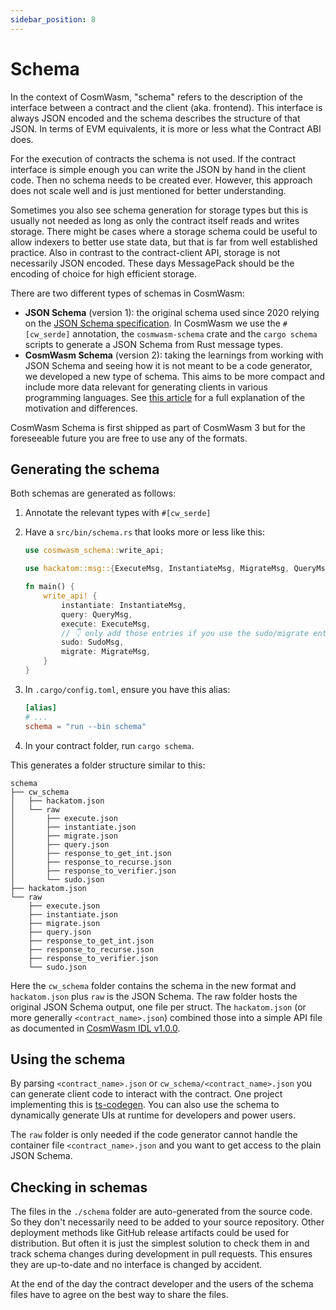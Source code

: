 ```yaml
---
sidebar_position: 8
---
```


# Schema

In the context of CosmWasm, "schema" refers to the description of the interface between a contract
and the client (aka. frontend). This interface is always JSON encoded and the schema describes the
structure of that JSON. In terms of EVM equivalents, it is more or less what the Contract ABI does.

For the execution of contracts the schema is not used. If the contract interface is simple enough
you can write the JSON by hand in the client code. Then no schema needs to be created ever.
However, this approach does not scale well and is just mentioned for better understanding.

Sometimes you also see schema generation for storage types but this is usually not needed as long as
only the contract itself reads and writes storage. There might be cases where a storage schema could
be useful to allow indexers to better use state data, but that is far from well established
practice. Also in contrast to the contract-client API, storage is not necessarily JSON encoded.
These days MessagePack should be the encoding of choice for high efficient storage.

There are two different types of schemas in CosmWasm:

- **JSON Schema** (version 1): the original schema used since 2020 relying on the
  [JSON Schema specification](https://json-schema.org/). In CosmWasm we use the `#[cw_serde]` annotation,
  the `cosmwasm-schema` crate and the `cargo schema` scripts to generate a JSON Schema from Rust message types.
- **CosmWasm Schema** (version 2): taking the learnings from working with JSON Schema and seeing how
  it is not meant to be a code generator, we developed a new type of schema. This aims to be more
  compact and include more data relevant for generating clients in various programming languages.
  See [this article][New schema format for CosmWasm] for a full explanation of the motivation and
  differences.

CosmWasm Schema is first shipped as part of CosmWasm 3 but for the foreseeable future you are free to
use any of the formats.

## Generating the schema

Both schemas are generated as follows:

1. Annotate the relevant types with `#[cw_serde]`
2. Have a `src/bin/schema.rs` that looks more or less like this:

   ```rust
   use cosmwasm_schema::write_api;

   use hackatom::msg::{ExecuteMsg, InstantiateMsg, MigrateMsg, QueryMsg, SudoMsg};

   fn main() {
       write_api! {
           instantiate: InstantiateMsg,
           query: QueryMsg,
           execute: ExecuteMsg,
           // 👇 only add those entries if you use the sudo/migrate entry point
           sudo: SudoMsg,
           migrate: MigrateMsg,
       }
   }
   ```

3. In `.cargo/config.toml`, ensure you have this alias:

   ```toml
   [alias]
   # ...
   schema = "run --bin schema"
   ```

4. In your contract folder, run `cargo schema`.

This generates a folder structure similar to this:

```text
schema
├── cw_schema
│   ├── hackatom.json
│   └── raw
│       ├── execute.json
│       ├── instantiate.json
│       ├── migrate.json
│       ├── query.json
│       ├── response_to_get_int.json
│       ├── response_to_recurse.json
│       ├── response_to_verifier.json
│       └── sudo.json
├── hackatom.json
└── raw
    ├── execute.json
    ├── instantiate.json
    ├── migrate.json
    ├── query.json
    ├── response_to_get_int.json
    ├── response_to_recurse.json
    ├── response_to_verifier.json
    └── sudo.json
```

Here the `cw_schema` folder contains the schema in the new format and `hackatom.json` plus `raw` is
the JSON Schema. The raw folder hosts the original JSON Schema output, one file per struct. The
`hackatom.json` (or more generally `<contract_name>.json`) combined those into a simple API file as
documented in [CosmWasm IDL v1.0.0][idl].

## Using the schema

By parsing `<contract_name>.json` or `cw_schema/<contract_name>.json` you can generate client code
to interact with the contract. One project implementing this is [ts-codegen]. You can also use the
schema to dynamically generate UIs at runtime for developers and power users.

The `raw` folder is only needed if the code generator cannot handle the container file
`<contract_name>.json` and you want to get access to the plain JSON Schema.

## Checking in schemas

The files in the `./schema` folder are auto-generated from the source code. So they don't
necessarily need to be added to your source repository. Other deployment methods like GitHub release
artifacts could be used for distribution. But often it is just the simplest solution to check them
in and track schema changes during development in pull requests. This ensures they are up-to-date
and no interface is changed by accident.

At the end of the day the contract developer and the users of the schema files have to agree on the
best way to share the files.

[New schema format for CosmWasm]: https://medium.com/cosmwasm/new-schema-format-for-cosmwasm-02002193b638
[idl]: https://github.com/CosmWasm/cosmwasm/blob/v3.0.0/docs/idl.md
[ts-codegen]: https://github.com/hyperweb-io/ts-codegen
